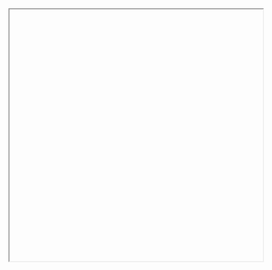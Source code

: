 <iframe data-src="https://liaojunjun.github.io/nice/root/effect/rotation_effect_demo.html" width="100%" height="500"></iframe>
